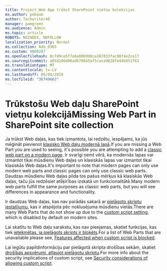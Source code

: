```yaml
---
title: Project Web App trūkst SharePoint vietņu kolekcijas
ms.author: pebaum
author: Techwriter40
manager: pamgreen
ms.audience: Admin
ms.topic: article
ROBOTS: NOINDEX, NOFOLLOW
localization_priority: Normal
ms.collection: Adm_O365
ms.custom: 9000207
ms.openlocfilehash: 8c749ce5f7e6a00b990ca387833fac90f4e2ce17
ms.sourcegitcommit: a65d196d00adb70045af5caca9828fe44b951f61
ms.translationtype: MT
ms.contentlocale: lv-LV
ms.lasthandoff: 09/04/2019
ms.locfileid: "36749663"
---
```

# <a name="missing-web-part-in-sharepoint-site-collection"></a><span data-ttu-id="539c2-102">Trūkstošu Web daļu SharePoint vietņu kolekcijā</span><span class="sxs-lookup"><span data-stu-id="539c2-102">Missing Web Part in SharePoint site collection</span></span>

<span data-ttu-id="539c2-103">Ja trūkst Web daļas, kas tiek izmantota, lai redzētu, iespējams, ka jūs mēģināt pievienot [klasisko Web daļu modernā lapā](https://support.office.com/article/classic-and-modern-web-part-experiences-3fdae6c3-8fc1-49ab-8708-8c104b882e64).</span><span class="sxs-lookup"><span data-stu-id="539c2-103">If you are missing a Web Part you are used to seeing, it's possible you are attempting to add a [classic web part on a modern page](https://support.office.com/article/classic-and-modern-web-part-experiences-3fdae6c3-8fc1-49ab-8708-8c104b882e64).</span></span> <span data-ttu-id="539c2-104">Ir svarīgi ņemt vērā, ka modernās lapas var izmantot tikai mūsdienu Web daļas un klasiskās lapas var izmantot tikai klasiskās Web daļas.</span><span class="sxs-lookup"><span data-stu-id="539c2-104">It's important to note that modern pages can only use modern web parts and classic pages can only use classic web parts.</span></span> <span data-ttu-id="539c2-105">Daudzas mūsdienu Web daļas pilda tos pašus mērķus kā klasiskās Web daļas, taču jūs redzēsiet atšķirības izskatā un funkcionalitātē.</span><span class="sxs-lookup"><span data-stu-id="539c2-105">Many modern web parts fulfill the same purposes as classic web parts, but you will see differences in appearance and functionality.</span></span>

<span data-ttu-id="539c2-106">Ir daudzas Web daļas, kas nav parādās sakarā ar [pielāgoto skriptu iestatījumu](https://docs.microsoft.com/sharepoint/allow-or-prevent-custom-script), kas ir atspējota pēc noklusējuma mūsdienu vietās.</span><span class="sxs-lookup"><span data-stu-id="539c2-106">There are many Web Parts that do not show up due to the [custom script setting](https://docs.microsoft.com/sharepoint/allow-or-prevent-custom-script), which is disabled by default on modern sites.</span></span> 

<span data-ttu-id="539c2-107">Lai skatītu to Web daļu sarakstu, kas nav pieejamas, skatiet funkcijas, kas tiek [ietekmētas, ja pielāgots skripts ir bloķēts](https://docs.microsoft.com/sharepoint/allow-or-prevent-custom-script#features-affected-when-custom-script-is-blocked).</span><span class="sxs-lookup"><span data-stu-id="539c2-107">For a list of Web Parts that are unavailable please see, [Features affected when custom script is blocked](https://docs.microsoft.com/sharepoint/allow-or-prevent-custom-script#features-affected-when-custom-script-is-blocked).</span></span>

 <span data-ttu-id="539c2-108">Lai iegūtu papildinformāciju par pielāgotā skripta drošības sekām, skatiet [drošības apsvērumi, atļaujot pielāgotu skriptu](https://docs.microsoft.com/sharepoint/security-considerations-of-allowing-custom-script).</span><span class="sxs-lookup"><span data-stu-id="539c2-108">For more info about the security implications of custom script, see [Security considerations of allowing custom script](https://docs.microsoft.com/sharepoint/security-considerations-of-allowing-custom-script).</span></span>

